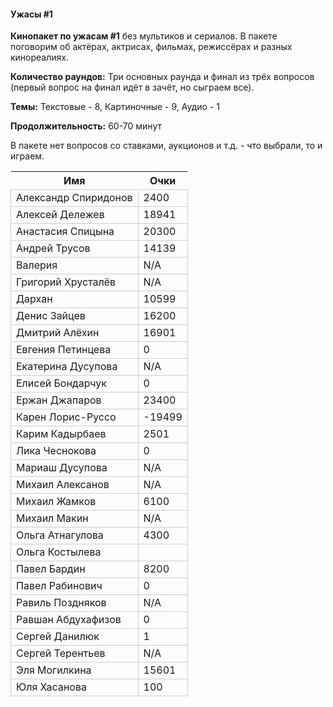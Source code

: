 <!-- tabs:start -->
#### **Ужасы #1**

**Кинопакет по ужасам #1** без мультиков и сериалов. В пакете поговорим об актёрах, актрисах, фильмах, режиссёрах и разных кинореалиях.

**Количество раундов:** Три основных раунда и финал из трёх вопросов (первый вопрос на финал идёт в зачёт, но сыграем все).

**Темы:** Текстовые - 8, Картиночные - 9, Аудио - 1

**Продолжительность:** 60-70 минут

В пакете нет вопросов со ставками, аукционов и т.д. - что выбрали, то и играем.

<!--StartFragment--><google-sheets-html-origin><style type="text/css"><!--td {border: 1px solid #cccccc;}br {mso-data-placement:same-cell;}--></style>
Имя | Очки
-- | --
Александр Спиридонов | 2400
Алексей Дележев | 18941
Анастасия Спицына | 20300
Андрей Трусов | 14139
Валерия | N/A
Григорий Хрусталёв | N/A
Дархан | 10599
Денис Зайцев | 16200
Дмитрий Алёхин | 16901
Евгения Петинцева | 0
Екатерина Дусупова | N/A
Елисей Бондарчук | 0
Ержан Джапаров | 23400
Карен Лорис-Руссо | -19499
Карим Кадырбаев | 2501
Лика Чеснокова | 0
Мариаш Дусупова | N/A
Михаил Алексанов | N/A
Михаил Жамков | 6100
Михаил Макин | N/A
Ольга Атнагулова | 4300
Ольга Костылева |  
Павел Бардин | 8200
Павел Рабинович | 0
Равиль Поздняков | N/A
Равшан Абдухафизов | 0
Сергей Данилюк | 1
Сергей Терентьев | N/A
Эля Могилкина | 15601
Юля Хасанова | 100
<!--EndFragment-->

<!-- tabs:end -->